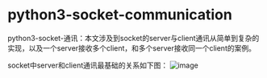 # python3-socket-communication
python3-socket-通讯：本文涉及到socket的server与client通讯从简单到复杂的实现，以及一个server接收多个client，和多个server接收同一个client的案例。

socket中server和client通讯最基础的关系如下图：
![image](https://github.com/ZoeQU/python3-socket-communication/assets/55481792/7ddcbde0-0e4a-4232-a632-0c271780bed3)
